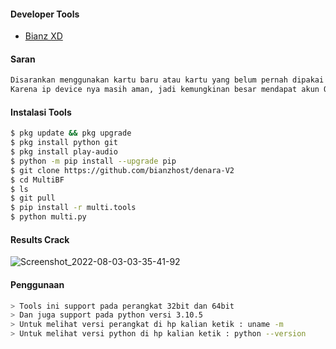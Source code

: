 #### Developer Tools
- [Bianz XD]()
#### Saran
```python
Disarankan menggunakan kartu baru atau kartu yang belum pernah dipakai untuk crack.
Karena ip device nya masih aman, jadi kemungkinan besar mendapat akun OK
```
#### Instalasi Tools
``` bash
$ pkg update && pkg upgrade
$ pkg install python git
$ pkg install play-audio
$ python -m pip install --upgrade pip
$ git clone https://github.com/bianzhost/denara-V2
$ cd MultiBF
$ ls
$ git pull
$ pip install -r multi.tools
$ python multi.py
```
#### Results Crack

![Screenshot_2022-08-03-03-35-41-92](https://user-images.githubusercontent.com/92802033/182496997-9d3622ac-7652-47c7-81b7-7be414028109.jpg)


#### Penggunaan
``` bash
> Tools ini support pada perangkat 32bit dan 64bit
> Dan juga support pada python versi 3.10.5
> Untuk melihat versi perangkat di hp kalian ketik : uname -m
> Untuk melihat versi python di hp kalian ketik : python --version
